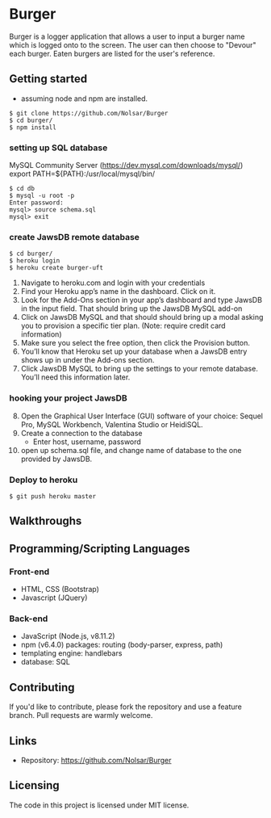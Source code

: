 # Burger

Burger is a logger application that allows a user to input a burger name which is logged onto to the screen. The user can then choose to "Devour" each burger. Eaten burgers are listed for the user's reference.

## Getting started
- assuming node and npm are installed. 

```shell
$ git clone https://github.com/Nolsar/Burger
$ cd burger/
$ npm install
```
### setting up SQL database
MySQL Community Server (https://dev.mysql.com/downloads/mysql/)
export PATH=${PATH}:/usr/local/mysql/bin/

```shell
$ cd db
$ mysql -u root -p
Enter password:
mysql> source schema.sql
mysql> exit
```
### create JawsDB remote database
```shell
$ cd burger/
$ heroku login
$ heroku create burger-uft
```
  1) Navigate to heroku.com and login with your credentials
  2) Find your Heroku app’s name in the dashboard. Click on it.
  3) Look for the Add-Ons section in your app’s dashboard and type JawsDB in the input field. That should bring up the JawsDB MySQL add-on
  4) Click on JawsDB MySQL and that should should bring up a modal asking you to provision a specific tier plan. (Note: require credit card information)
  5) Make sure you select the free option, then click the Provision button.
  6) You’ll know that Heroku set up your database when a JawsDB entry shows up in under the Add-ons section.
  7) Click JawsDB MySQL to bring up the settings to your remote database. You’ll need this information later.

### hooking your project JawsDB
  8) Open the Graphical User Interface (GUI) software of your choice: Sequel Pro, MySQL Workbench, Valentina Studio or HeidiSQL.
  9) Create a connection to the database
     * Enter host, username, password
  10) open up schema.sql file, and change name of database to the one provided by JawsDB.

### Deploy to heroku
```shell
$ git push heroku master
```

## Walkthroughs
<!-- ![GIF](https://github.com/singha53/burger/blob/master/public/assets/images/burger.gif) -->

## Programming/Scripting Languages
### Front-end
- HTML, CSS (Bootstrap)
- Javascript (JQuery)

### Back-end
- JavaScript (Node.js, v8.11.2)
- npm (v6.4.0) packages: routing (body-parser, express, path)
- templating engine: handlebars
- database: SQL

## Contributing

If you'd like to contribute, please fork the repository and use a feature
branch. Pull requests are warmly welcome.

## Links

- Repository: https://github.com/Nolsar/Burger
<!-- - Deployed site: https://burger-uft.herokuapp.com/ -->

## Licensing

The code in this project is licensed under MIT license.